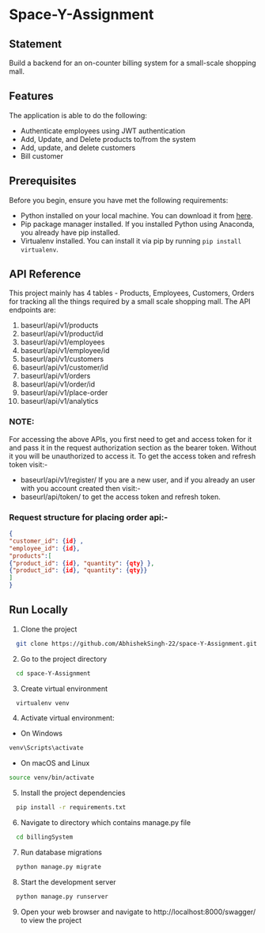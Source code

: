 
# Space-Y-Assignment

## Statement

Build a backend for an on-counter billing system for a small-scale shopping mall.

## Features

The application is able to do the following:
 - Authenticate employees using JWT authentication
 - Add, Update, and Delete products to/from the system
 - Add, update, and delete customers
 - Bill customer

## Prerequisites

Before you begin, ensure you have met the following requirements:
- Python installed on your local machine. You can download it from [here](https://www.python.org/downloads/).
- Pip package manager installed. If you installed Python using Anaconda, you already have pip installed.
- Virtualenv installed. You can install it via pip by running `pip install virtualenv`.


## API Reference

This project mainly has 4 tables - Products, Employees, Customers, Orders for tracking all the things required by a small scale shopping mall.
The API endpoints are:

1. baseurl/api/v1/products
2. baseurl/api/v1/product/id
3. baseurl/api/v1/employees
4. baseurl/api/v1/employee/id
5. baseurl/api/v1/customers
6. baseurl/api/v1/customer/id
7. baseurl/api/v1/orders
8. baseurl/api/v1/order/id
9. baseurl/api/v1/place-order
10. baseurl/api/v1/analytics

### NOTE:
 For accessing the above APIs, you first need to get and access token for it and pass it in the request authorization section as the bearer token.
Without it you will be unauthorized to access it.
To get the access token and refresh token visit:- 
- baseurl/api/v1/register/ 
If you are a new user, and if you already an user with you account created then visit:- 
- baseurl/api/token/ 
to get the access token and refresh token.


### Request structure for placing order api:-

```json
{
"customer_id": {id} ,
"employee_id": {id},
"products":[
{"product_id": {id}, "quantity": {qty} },
{"product_id": {id}, "quantity": {qty}}
]
}
```


## Run Locally

1. Clone the project

```bash
  git clone https://github.com/AbhishekSingh-22/space-Y-Assignment.git
```

2. Go to the project directory

```bash
  cd space-Y-Assignment
```

3. Create virtual environment

```bash
  virtualenv venv
```

4. Activate virtual environment:

 - On Windows

 ```bash
 venv\Scripts\activate
 ```

 - On macOS and Linux

  ```bash
 source venv/bin/activate
 ```

5. Install the project dependencies

```bash
  pip install -r requirements.txt
```
6. Navigate to directory which contains manage.py file

```bash
  cd billingSystem
```

7. Run database migrations

```bash
  python manage.py migrate
```

8. Start the development server

```bash
  python manage.py runserver
```

9. Open your web browser and navigate to http://localhost:8000/swagger/ to view the project



